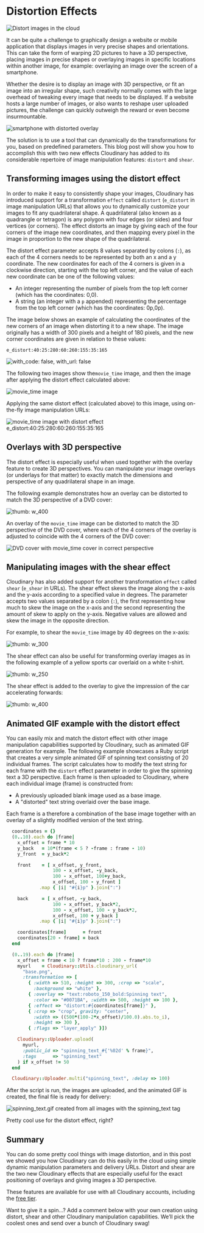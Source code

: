# Distortion Effects



![Distort images in the cloud](https://res.cloudinary.com/cloudinary/image/upload/w_500/distort_post.jpg)

It can be quite a challenge to graphically design a website or mobile application that displays images in very precise shapes and orientations. This can take the form of warping 2D pictures to have a 3D perspective, placing images in precise shapes or overlaying images in specific locations within another image, for example: overlaying an image over the screen of a smartphone.

Whether the desire is to display an image with 3D perspective, or fit an image into an irregular shape, such creativity normally comes with the large overhead of tweaking every image that needs to be displayed. If a website hosts a large number of images, or also wants to reshape user uploaded pictures, the challenge can quickly outweigh the reward or even become insurmountable.

![smartphone with distorted overlay](https://res.cloudinary.com/demo/image/upload/w_700,h_200/l_mobile_phone,w_150,g_west/l_mobile_phone,w_150,g_east/l_movie_time,w_90,g_center/l_movie_time,w_100,g_east,e_distort:30:20:85:40:25:120:-30:90/l_text:roboto_120_bold:+%20%20%20%20%20%20%20%20=/base.jpg)

The solution is to use a tool that can dynamically do the transformations for you, based on predefined parameters. This blog post will show you how to accomplish this with two new effects Cloudinary has added to its considerable repertoire of image manipulation features: `distort` and `shear`.

## Transforming images using the distort effect

In order to make it easy to consistently shape your images, Cloudinary has introduced support for a transformation `effect` called `distort` \(`e_distort` in image manipulation URLs\) that allows you to dynamically customize your images to fit any quadrilateral shape. A quadrilateral \(also known as a quadrangle or tetragon\) is any polygon with four edges \(or sides\) and four vertices \(or corners\). The effect distorts an image by giving each of the four corners of the image new coordinates, and then mapping every pixel in the image in proportion to the new shape of the quadrilateral.

The distort effect parameter accepts 8 values separated by colons \(`:`\), as each of the 4 corners needs to be represented by both an x and a y coordinate. The new coordinates for each of the 4 corners is given in a clockwise direction, starting with the top left corner, and the value of each new coordinate can be one of the following values:

* An integer representing the number of pixels from the top left corner \(which has the coordinates: 0,0\).
* A string \(an integer with a `p` appended\) representing the percentage from the top left corner \(which has the coordinates: 0p,0p\).

The image below shows an example of calculating the coordinates of the new corners of an image when distorting it to a new shape. The image originally has a width of 300 pixels and a height of 180 pixels, and the new corner coordinates are given in relation to these values:

`e_distort:40:25:280:60:260:155:35:165`

![with\_code: false, with\_url: false](https://res.cloudinary.com/demo/image/upload/Distort_example.png)

The following two images show the`movie_time` image, and then the image after applying the distort effect calculated above:

![movie\_time image](https://res.cloudinary.com/demo/image/upload/w_300,h_180,c_fill/movie_time.jpg)

Applying the same distort effect \(calculated above\) to this image, using on-the-fly image manipulation URLs:

![movie\_time image with distort effect e\_distort:40:25:280:60:260:155:35:165](https://res.cloudinary.com/demo/image/upload/w_300,h_180,c_fill/e_distort:40:25:280:60:260:155:35:165/movie_time.jpg)

## Overlays with 3D perspective

The distort effect is especially useful when used together with the overlay feature to create 3D perspectives. You can manipulate your image overlays \(or underlays for that matter\) to exactly match the dimensions and perspective of any quadrilateral shape in an image.

The following example demonstrates how an overlay can be distorted to match the 3D perspective of a DVD cover:

![thumb: w\_400](https://res.cloudinary.com/demo/image/upload/disc_box.jpg)

An overlay of the `movie_time` image can be distorted to match the 3D perspective of the DVD cover, where each of the 4 corners of the overlay is adjusted to coincide with the 4 corners of the DVD cover:

![DVD cover with movie\_time cover in correct perspective](https://res.cloudinary.com/demo/image/upload/w_400,c_scale/l_movie_time,w_300,e_distort:55:55:195:20:195:350:55:320/disc_box.jpg)

## Manipulating images with the shear effect

Cloudinary has also added support for another transformation `effect` called `shear` \(`e_shear` in URLs\). The shear effect skews the image along the x-axis and the y-axis according to a specified value in degrees. The parameter accepts two values separated by a colon \(`:`\), the first representing how much to skew the image on the x-axis and the second representing the amount of skew to apply on the y-axis. Negative values are allowed and skew the image in the opposite direction.

For example, to shear the `movie_time` image by 40 degrees on the x-axis:

![thumb: w\_300](https://res.cloudinary.com/demo/image/upload/e_shear:40:0/movie_time.jpg)

The shear effect can also be useful for transforming overlay images as in the following example of a yellow sports car overlaid on a white t-shirt.

![thumb: w\_250](https://res.cloudinary.com/demo/image/upload/yellow_sports_car.png)

The shear effect is added to the overlay to give the impression of the car accelerating forwards:

![thumb: w\_400](https://res.cloudinary.com/demo/image/upload/l_yellow_sports_car,g_north,w_400,x_20,y_120,e_shear:20:0/blank_shirt.jpg)

## Animated GIF example with the distort effect

You can easily mix and match the distort effect with other image manipulation capabilities supported by Cloudinary, such as animated GIF generation for example. The following example showcases a Ruby script that creates a very simple animated GIF of spinning text consisting of 20 individual frames. The script calculates how to modify the text string for each frame with the `distort` effect parameter in order to give the spinning text a 3D perspective. Each frame is then uploaded to Cloudinary, where each individual image \(frame\) is constructed from:

* A previously uploaded blank image used as a base image.
* A "distorted" text string overlaid over the base image.

Each frame is a therefore a combination of the base image together with an overlay of a slightly modified version of the text string.

```ruby
  coordinates = {}
  (0..10).each do |frame|
    x_offset = frame * 10
    y_back   = 10*(frame < 5 ? -frame : frame - 10)
    y_front  = y_back*2

    front    = [ x_offset, y_front, 
                 100 - x_offset, -y_back,
                 100 - x_offset, 100+y_back,
                 x_offset, 100 - y_front ]
            .map { |i| "#{i}p" }.join(":")

    back     = [ x_offset, -y_back, 
                 100 - x_offset, y_back*2,
                 100 - x_offset, 100 - y_back*2,
                 x_offset, 100 + y_back ]
            .map { |i| "#{i}p" }.join(":")

    coordinates[frame]      = front
    coordinates[20 - frame] = back
  end

  (0..19).each do |frame|
    x_offset = frame < 10 ? frame*10 : 200 - frame*10
    myurl    = Cloudinary::Utils.cloudinary_url(
      "base.png",
      :transformation => [
        { :width => 510, :height => 300, :crop => "scale",
          :background => "white" },
        { :overlay => "text:roboto_150_bold:Spinning text", 
          :color => "#0071BA", :width => 500, :height => 100 },
        { :effect => "distort:#{coordinates[frame]}" },
        { :crop => "crop", gravity: "center", 
          :width => ((500*(100-2*x_offset)/100.0).abs.to_i), 
          :height => 300 },
        { :flags => "layer_apply" }])

    Cloudinary::Uploader.upload(
      myurl,
      :public_id => "spinning_text_#{'%02d' % frame}",
      :tags      => "spinning_text"
    ) if x_offset != 50
  end

  Cloudinary::Uploader.multi("spinning_text", :delay => 100)
```

After the script is run, the images are uploaded, and the animated GIF is created, the final file is ready for delivery:

![spinning\_text.gif created from all images with the spinning\_text tag](https://res.cloudinary.com/demo/image/multi/dl_100/spinning_text.gif)

Pretty cool use for the distort effect, right?

## Summary

You can do some pretty cool things with image distortion, and in this post we showed you how Cloudinary can do this easily in the cloud using simple dynamic manipulation parameters and delivery URLs. Distort and shear are the two new Cloudinary effects that are especially useful for the exact positioning of overlays and giving images a 3D perspective.

These features are available for use with all Cloudinary accounts, including the [free tier](https://cloudinary.com/signup).

Want to give it a spin…? Add a comment below with your own creation using distort, shear and other Cloudinary manipulation capabilities. We’ll pick the coolest ones and send over a bunch of Cloudinary swag!


